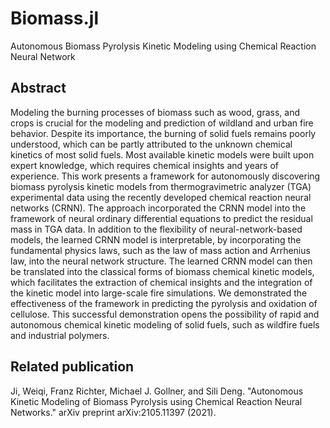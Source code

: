 # Biomass.jl

Autonomous Biomass Pyrolysis Kinetic Modeling using Chemical Reaction Neural Network

## Abstract

Modeling the burning processes of biomass such as wood, grass, and crops is crucial for the modeling and prediction of wildland and urban fire behavior.  Despite its importance, the burning of solid fuels remains poorly understood, which can be partly attributed to the unknown chemical kinetics of most solid fuels.  Most available kinetic models were built upon expert knowledge, which requires chemical insights and years of experience. This work presents a framework for autonomously discovering biomass pyrolysis kinetic models from thermogravimetric analyzer (TGA) experimental data using the recently developed chemical reaction neural networks (CRNN). The approach incorporated the CRNN model into the framework of neural ordinary differential equations to predict the residual mass in TGA data. In addition to the flexibility of neural-network-based models, the learned CRNN model is interpretable, by incorporating the fundamental physics laws, such as the law of mass action and Arrhenius law, into the neural network structure. The learned CRNN model can then be translated into the classical forms of biomass chemical kinetic models, which facilitates the extraction of chemical insights and the integration of the kinetic model into large-scale fire simulations. We demonstrated the effectiveness of the framework in predicting the pyrolysis and oxidation of cellulose. This successful demonstration opens the possibility of rapid and autonomous chemical kinetic modeling of solid fuels, such as wildfire fuels and industrial polymers.

## Related publication

Ji, Weiqi, Franz Richter, Michael J. Gollner, and Sili Deng. "Autonomous Kinetic Modeling of Biomass Pyrolysis using Chemical Reaction Neural Networks." arXiv preprint arXiv:2105.11397 (2021).
